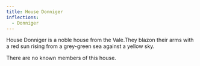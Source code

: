 ```yaml
---
title: House Donniger
inflections:
  - Donniger
---
```


House Donniger is a noble house from the Vale.They blazon their arms with a red sun rising from a grey-green sea against a yellow sky.

There are no known members of this house.



